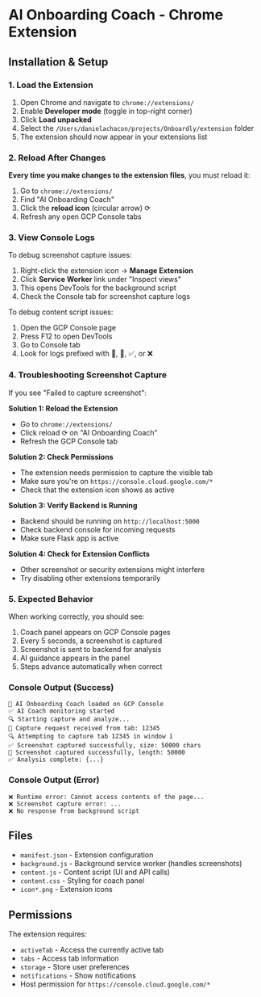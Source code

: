 # AI Onboarding Coach - Chrome Extension

## Installation & Setup

### 1. Load the Extension

1. Open Chrome and navigate to `chrome://extensions/`
2. Enable **Developer mode** (toggle in top-right corner)
3. Click **Load unpacked**
4. Select the `/Users/danielachacon/projects/Onboardly/extension` folder
5. The extension should now appear in your extensions list

### 2. Reload After Changes

**Every time you make changes to the extension files**, you must reload it:

1. Go to `chrome://extensions/`
2. Find "AI Onboarding Coach"
3. Click the **reload icon** (circular arrow) ⟳
4. Refresh any open GCP Console tabs

### 3. View Console Logs

To debug screenshot capture issues:

1. Right-click the extension icon → **Manage Extension**
2. Click **Service Worker** link under "Inspect views"
3. This opens DevTools for the background script
4. Check the Console tab for screenshot capture logs

To debug content script issues:

1. Open the GCP Console page
2. Press F12 to open DevTools
3. Go to Console tab
4. Look for logs prefixed with 🤖, 📸, ✅, or ❌

### 4. Troubleshooting Screenshot Capture

If you see "Failed to capture screenshot":

**Solution 1: Reload the Extension**
- Go to `chrome://extensions/`
- Click reload ⟳ on "AI Onboarding Coach"
- Refresh the GCP Console tab

**Solution 2: Check Permissions**
- The extension needs permission to capture the visible tab
- Make sure you're on `https://console.cloud.google.com/*`
- Check that the extension icon shows as active

**Solution 3: Verify Backend is Running**
- Backend should be running on `http://localhost:5000`
- Check backend console for incoming requests
- Make sure Flask app is active

**Solution 4: Check for Extension Conflicts**
- Other screenshot or security extensions might interfere
- Try disabling other extensions temporarily

### 5. Expected Behavior

When working correctly, you should see:

1. Coach panel appears on GCP Console pages
2. Every 5 seconds, a screenshot is captured
3. Screenshot is sent to backend for analysis
4. AI guidance appears in the panel
5. Steps advance automatically when correct

### Console Output (Success)

```
🤖 AI Onboarding Coach loaded on GCP Console
✅ AI Coach monitoring started
🔍 Starting capture and analyze...
📸 Capture request received from tab: 12345
🔍 Attempting to capture tab 12345 in window 1
✅ Screenshot captured successfully, size: 50000 chars
📸 Screenshot captured successfully, length: 50000
✅ Analysis complete: {...}
```

### Console Output (Error)

```
❌ Runtime error: Cannot access contents of the page...
❌ Screenshot capture error: ...
❌ No response from background script
```

## Files

- `manifest.json` - Extension configuration
- `background.js` - Background service worker (handles screenshots)
- `content.js` - Content script (UI and API calls)
- `content.css` - Styling for coach panel
- `icon*.png` - Extension icons

## Permissions

The extension requires:
- `activeTab` - Access the currently active tab
- `tabs` - Access tab information
- `storage` - Store user preferences
- `notifications` - Show notifications
- Host permission for `https://console.cloud.google.com/*`
